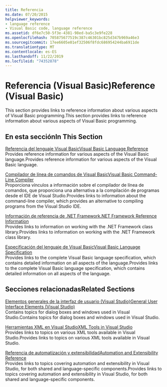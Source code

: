 ```yaml
---
title: Referencia
ms.date: 07/20/2015
helpviewer_keywords:
- language reference
- Visual Basic code, language reference
ms.assetid: df6e7c50-5f3e-4381-98ed-ba5c3e9fe228
ms.openlocfilehash: 705875677519c387c46301bc825d347b969a46e3
ms.sourcegitcommit: 17ee6605e01ef32506f8fdc686954244ba6911de
ms.translationtype: MT
ms.contentlocale: es-ES
ms.lasthandoff: 11/22/2019
ms.locfileid: "74352878"
---
```

# <a name="reference-visual-basic"></a><span data-ttu-id="79584-102">Referencia (Visual Basic)</span><span class="sxs-lookup"><span data-stu-id="79584-102">Reference (Visual Basic)</span></span>
<span data-ttu-id="79584-103">This section provides links to reference information about various aspects of Visual Basic programming.</span><span class="sxs-lookup"><span data-stu-id="79584-103">This section provides links to reference information about various aspects of Visual Basic programming.</span></span>  
  
## <a name="in-this-section"></a><span data-ttu-id="79584-104">En esta sección</span><span class="sxs-lookup"><span data-stu-id="79584-104">In This Section</span></span>  
 [<span data-ttu-id="79584-105">Referencia del lenguaje Visual Basic</span><span class="sxs-lookup"><span data-stu-id="79584-105">Visual Basic Language Reference</span></span>](../../visual-basic/language-reference/index.md)  
 <span data-ttu-id="79584-106">Provides reference information for various aspects of the Visual Basic language.</span><span class="sxs-lookup"><span data-stu-id="79584-106">Provides reference information for various aspects of the Visual Basic language.</span></span>  
  
 [<span data-ttu-id="79584-107">Compilador de línea de comandos de Visual Basic</span><span class="sxs-lookup"><span data-stu-id="79584-107">Visual Basic Command-Line Compiler</span></span>](../../visual-basic/reference/command-line-compiler/index.md)  
 <span data-ttu-id="79584-108">Proporciona vínculos a información sobre el compilador de línea de comandos, que proporciona una alternativa a la compilación de programas desde el IDE de Visual Studio.</span><span class="sxs-lookup"><span data-stu-id="79584-108">Provides links to information about the command-line compiler, which provides an alternative to compiling programs from the Visual Studio IDE.</span></span>  
  
 [<span data-ttu-id="79584-109">Información de referencia de .NET Framework</span><span class="sxs-lookup"><span data-stu-id="79584-109">.NET Framework Reference Information</span></span>](../../visual-basic/reference/net-framework-reference-information.md)  
 <span data-ttu-id="79584-110">Provides links to information on working with the .NET Framework class library.</span><span class="sxs-lookup"><span data-stu-id="79584-110">Provides links to information on working with the .NET Framework class library.</span></span>  
  
 [<span data-ttu-id="79584-111">Especificación del lenguaje de Visual Basic</span><span class="sxs-lookup"><span data-stu-id="79584-111">Visual Basic Language Specification</span></span>](../../visual-basic/reference/language-specification/index.md)  
 <span data-ttu-id="79584-112">Provides links to the complete Visual Basic language specification, which contains detailed information on all aspects of the language.</span><span class="sxs-lookup"><span data-stu-id="79584-112">Provides links to the complete Visual Basic language specification, which contains detailed information on all aspects of the language.</span></span>  
  
## <a name="related-sections"></a><span data-ttu-id="79584-113">Secciones relacionadas</span><span class="sxs-lookup"><span data-stu-id="79584-113">Related Sections</span></span>  
 [<span data-ttu-id="79584-114">Elementos generales de la interfaz de usuario (Visual Studio)</span><span class="sxs-lookup"><span data-stu-id="79584-114">General User Interface Elements (Visual Studio)</span></span>](/visualstudio/ide/reference/general-user-interface-elements-visual-studio)  
 <span data-ttu-id="79584-115">Contains topics for dialog boxes and windows used in Visual Studio.</span><span class="sxs-lookup"><span data-stu-id="79584-115">Contains topics for dialog boxes and windows used in Visual Studio.</span></span>  
  
 [<span data-ttu-id="79584-116">Herramientas XML en Visual Studio</span><span class="sxs-lookup"><span data-stu-id="79584-116">XML Tools in Visual Studio</span></span>](/visualstudio/xml-tools/xml-tools-in-visual-studio)  
 <span data-ttu-id="79584-117">Provides links to topics on various XML tools available in Visual Studio.</span><span class="sxs-lookup"><span data-stu-id="79584-117">Provides links to topics on various XML tools available in Visual Studio.</span></span>  
  
 [<span data-ttu-id="79584-118">Referencia de automatización y extensibilidad</span><span class="sxs-lookup"><span data-stu-id="79584-118">Automation and Extensibility Reference</span></span>](/visualstudio/extensibility/extensibility-in-visual-studio?view=vs-2015)  
 <span data-ttu-id="79584-119">Provides links to topics covering automation and extensibility in Visual Studio, for both shared and language-specific components.</span><span class="sxs-lookup"><span data-stu-id="79584-119">Provides links to topics covering automation and extensibility in Visual Studio, for both shared and language-specific components.</span></span>
